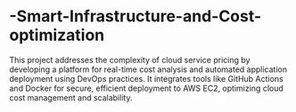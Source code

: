 # -Smart-Infrastructure-and-Cost-optimization
This project addresses the complexity of cloud service pricing by developing a platform for real-time cost analysis and automated application deployment using DevOps practices. It integrates tools like GitHub Actions and Docker for secure, efficient deployment to AWS EC2, optimizing cloud cost management and scalability.
